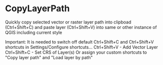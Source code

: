# CopyLayerPath
Quickly copy selected vector or raster layer path into clipboad (Ctrl+Shift+C) and paste layer (Ctrl+Shift+V) into same or other instance of QGIS including current style

Important:
It is needed to switch off default Ctrl+Shift+C and Ctrl+Shift+V shortcuts in Settings/Configure shortcuts...
Ctrl+Shift+V - Add Vector Layer
Ctrl+Shift+C - Set CRS of Layer(s)
Or assign your custom shortcuts to "Copy layer path" and "Load layer by path"
